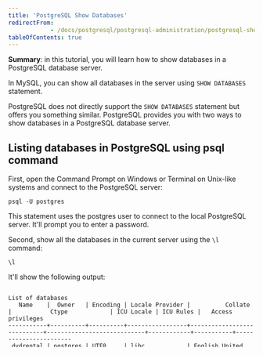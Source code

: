 ```yaml
---
title: 'PostgreSQL Show Databases'
redirectFrom: 
            - /docs/postgresql/postgresql-administration/postgresql-show-databases/
tableOfContents: true
---
```


**Summary**: in this tutorial, you will learn how to show databases in a PostgreSQL database server.



In MySQL, you can show all databases in the server using `SHOW DATABASES` statement.



PostgreSQL does not directly support the `SHOW DATABASES` statement but offers you something similar. PostgreSQL provides you with two ways to show databases in a PostgreSQL database server.



## Listing databases in PostgreSQL using psql command



First, open the Command Prompt on Windows or Terminal on Unix-like systems and connect to the PostgreSQL server:



```
psql -U postgres
```



This statement uses the postgres user to connect to the local PostgreSQL server. It'll prompt you to enter a password.



Second, show all the databases in the current server using the `\l` command:



```
\l
```



It'll show the following output:



```
                                                                      List of databases
   Name    |  Owner   | Encoding | Locale Provider |          Collate           |           Ctype            | ICU Locale | ICU Rules |   Access privileges
-----------+----------+----------+-----------------+----------------------------+----------------------------+------------+-----------+-----------------------
 dvdrental | postgres | UTF8     | libc            | English_United States.1252 | English_United States.1252 |            |           |
 postgres  | postgres | UTF8     | libc            | English_United States.1252 | English_United States.1252 |            |           |
 template0 | postgres | UTF8     | libc            | English_United States.1252 | English_United States.1252 |            |           | =c/postgres          +
           |          |          |                 |                            |                            |            |           | postgres=CTc/postgres
 template1 | postgres | UTF8     | libc            | English_United States.1252 | English_United States.1252 |            |           | =c/postgres          +
           |          |          |                 |                            |                            |            |           | postgres=CTc/postgres
(4 rows)
```



To display more information on databases, you can use the `\l+` command:



```
\l+
```



## Listing databases in PostgreSQL using SELECT statement



The following statement retrieves the database names from the `pg_database` view:



```
SELECT datname FROM pg_database;
```



Output:



```
  datname
-----------
 postgres
 dvdrental
 template1
 template0
(4 rows)
```



The query returns four databases in the current PostgreSQL server.



## Summary



- Use `\l` or `\l+` in `psql` to show all databases in a PostgreSQL database server.
- -
- Use the `SELECT` statement to query data from the `pg_database` to retrieve all the database names in a PostgreSQL database server.
- 
